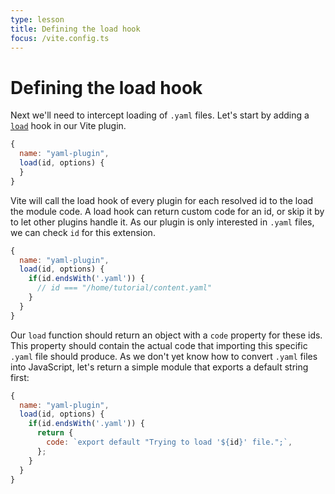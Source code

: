 ```yaml
---
type: lesson
title: Defining the load hook
focus: /vite.config.ts
---
```


# Defining the load hook

Next we'll need to intercept loading of `.yaml` files. Let's start by adding a [`load`](https://rollupjs.org/plugin-development/#load) hook in our Vite plugin.

```js
{
  name: "yaml-plugin",
  load(id, options) {
  }
}
```

Vite will call the load hook of every plugin for each resolved id to the load the module code. A load hook can return custom code for an id, or skip it by to let other plugins handle it. As our plugin is only interested in `.yaml` files, we can check `id` for this extension. 

```js
{
  name: "yaml-plugin",
  load(id, options) {
    if(id.endsWith('.yaml')) {
      // id === "/home/tutorial/content.yaml"
    }
  }
}
```

Our `load` function should return an object with a `code` property for these ids. This property should contain the actual code that importing this specific `.yaml` file should produce. As we don't yet know how to convert `.yaml` files into JavaScript, let's return a simple module that exports a default string first:

```js
{
  name: "yaml-plugin",
  load(id, options) {
    if(id.endsWith('.yaml')) {
      return {
        code: `export default "Trying to load '${id}' file.";`,
      };
    }
  }
}
```
